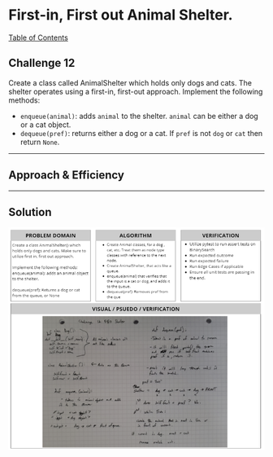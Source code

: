 # First-in, First out Animal Shelter.
[Table of Contents](../../../README.md)
## Challenge 12
Create a class called AnimalShelter which holds only dogs and cats. The shelter operates using a first-in, first-out approach.
Implement the following methods:
- `enqueue(animal)`: adds `animal` to the shelter. `animal` can be either a dog or a cat object.
- `dequeue(pref)`: returns either a dog or a cat. If `pref` is not `dog` or `cat` then return `None`.
---
## Approach & Efficiency


---

## Solution
![White Board Image](../../../assets/fifo_animal_shelter.png)
